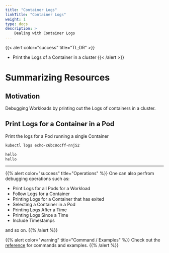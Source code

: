 ```yaml
---
title: "Container Logs"
linkTitle: "Container Logs"
weight: 1
type: docs
description: >
    Dealing with Container Logs
---
```



{{< alert color="success" title="TL;DR" >}}
- Print the Logs of a Container in a cluster
{{< /alert >}}

# Summarizing Resources

## Motivation

Debugging Workloads by printing out the Logs of containers in a cluster.

## Print Logs for a Container in a Pod

Print the logs for a Pod running a single Container

```bash
kubectl logs echo-c6bc8ccff-nnj52
```

```bash
hello
hello
```

---

{{% alert color="success" title="Operations" %}}
One can also perfrom debugging operations such as:
- Print Logs for all Pods for a Workload
- Follow Logs for a Container
- Printing Logs for a Container that has exited
- Selecting a Container in a Pod 
- Printing Logs After a Time
- Printing Logs Since a Time
- Include Timestamps 

and so on.
{{% /alert %}}

{{% alert color="warning" title="Command / Examples" %}}
Check out the [reference](/references/kubectl/logs/) for commands and examples.
{{% /alert %}}